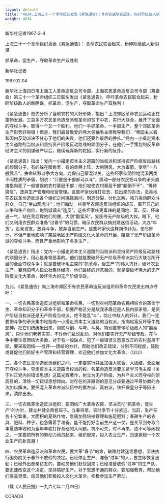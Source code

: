 ```yaml
---
layout: default
title: "4034.上海三十一个革命组织发表《紧急通告》：革命农民联合起来，粉碎阶级敌人新阴谋抓革命，促生产，夺取革命生产双胜利"
weight: 4034
---
```


新华社记者1967-2-4

上海三十一个革命组织发表《紧急通告》： 革命农民联合起来，粉碎阶级敌人新阴谋

抓革命，促生产，夺取革命生产双胜利

新华社记者

1967.02.04

新华社上海四日电上海工人革命造反总司令部、上海农民革命造反总司令部（筹备会）第三十一个革命组织三日联名发出《紧急通告》，呼吁革命农民联合起来，粉碎阶级敌人的新阴谋，抓革命，促生产，夺取革命生产双胜利！

《紧急通告》首先分析了当前农村的大好形势，指出：上海郊区革命农民运动正在蓬勃发展。三百多万农民革命造反派和革命的贫下中农，实行大联合，展开了全面的夺权斗争，取得一个又一个胜利。他们一手抓革命，一手抓生产，整个郊区革命生产形势好得很！但是，我们最最敬爱的伟大领袖毛主席教导我们：“帝国主义者和国内反动派决不甘心于他们的失败，他们还要作最后的挣扎。”党内一小撮走资本主义道路的当权派和坚持资产阶级反动路线的顽固分子，在他们一手策划的反革命经济主义的阴谋破产以后，继续玩弄新的花招，实行新的反扑。

《紧急通告》指出：党内一小撮走资本主义道路的当权派和坚持资产阶级反动路线的顽固分子，有的躲在暗角里，有的赤膊上阵，大刮阴风，大放毒箭，使尽“十八般武艺”，拚命转移斗争大方向，力保自己蒙混过关。这些坏家伙阴险地混淆两类不同性质的矛盾，胡说：“只要是干部都可以斗”，煽动一部分农民把斗争的矛头直接指向犯了一般错误的农村基层干部；他们唆使农村基层干部“躺倒不干”、“等待换班”，放弃生产管理和经营管理。这些坏家伙用打进去、拉出来的办法，恶毒地在农民革命造反派各个组织之间挑拨离间，制造分裂，分化瓦解，竭力挑动群众斗群众，自己“坐山观虎斗”；他们煽动一些青年农民造反派组织的成员，离开自己的斗争和生产岗位，跑到城镇去“造反”。这些坏家伙更毒辣的是同地、富、反、坏串通一气，站在背后撑他们的腰，大刮“翻案风”，妄图夺无产阶级的大权。眼下，他们又利用农民群众准备“过春节”的习惯，暗示农民群众搞封建迷信活动，大办“年货”，走亲访友，放弃斗争，放弃当前生产。这些坏家伙这样胡作非为，使尽奸计，不但严重地影响了某些地区无产阶级文化大革命的开展，阻挠了无产阶级革命派的夺权斗争，而且严重地影响了冬季生产。

《紧急通告》指出：党内一小撮走资本主义道路的当权派和坚持资产阶级反动路线的顽固分子，用心是非常恶毒的。他们就是要破坏无产阶级革命派实行大联合所开展的全面夺权斗争；就是要破坏毛主席的“抓革命，促生产”的伟大方针，破坏农业生产，妄想搞垮人民公社集体经济。他们最终的罪恶目的，就是要破坏伟大的无产阶级文化大革命，破坏伟大的无产阶级专政。

为此，《紧急通告》向上海市郊区所有农民革命造反派组织和革命农民发出四点呼吁：

一、一切农民革命造反派组织和革命农民，一切到农村同革命农民相结合的革命学生、革命知识分子和革命干部，都要严格区分是敌我矛盾还是人民内部矛盾，是资产阶级当权派还是无产阶级当权派，绝不能乱“斗”，防止中敌人的奸计。我们一定要把斗争的矛头集中地指向一小撮走资本主义道路的当权派，指向地富反坏等牛鬼蛇神。把它们统统揪出来，彻底斗倒、斗垮、斗臭。特别要警惕阶级敌人的“翻案风”，只许他们老老实实，不许他们乱说乱动。对他们要实行无产阶级专政。在斗争中要注意团结大多数，对于有一般缺点、犯了一般错误又愿意改正的农村基层干部，要采取团结──批评──团结的方针，帮助他们改正错误，分别不同程度，鼓励或督促他们抓好生产管理和经营管理，欢迎他们参加文化大革命。（⑶⑵）

二、各个农民革命造反派组织之间，一定要实行并且加强大联合、大团结，全面展开夺权斗争，夺走资本主义道路当权派的权。各革命造反派要加紧学习毛主席《关于纠正党内的错误思想》这篇光辉著作，树立为无产阶级、为共产主义而夺权的崇高目的，清除一切错误思想倾向。对存在的非原则的意见分歧要通过平等协商的办法加以解决。要把混入革命左派队伍中的假左派、真右派，铁杆保皇分子等揪出来，清除出去。

三、一切农民革命造反派组织，要团结广大革命农民，坚决贯彻“抓革命，促生产”的方针，建立并健全两套班子。立春将至，农时季节十分紧迫。当前，生产任务十分繁重。大面积的夏熟作物，急需加强培植管理和施足肥料；春耕生产的农具、肥料、种子，也急需着手准备。能不能打好当前生产这一仗，是关系到夺取今年夏熟丰收和为全年丰收打好基础的大问题。机不可失，时不再来，绝不可等闲视之。一定要把所有的劳动力动员起来，组织起来，投入农业生产，迅速掀起一个农业生产的新高潮！

四、农民革命造反派和革命农民，要大革“春节”的命，破除封建迷信思想，坚决执行国务院关于春节不放假的决定。已经停止生产、准备“过年”的人，要立即恢复出勤；已经外出走亲访友的，要动员他们赶快回来；已经准备放假“过年”的生产队，要迅速改变这个决定，坚持搞好生产。对于思想不通的群众，要加强教育，帮助他们提高觉悟，动员他们积极投入文化大革命，积极参加生产劳动。

（载《人民日报》一九六七年二月四日）

CCRADB

